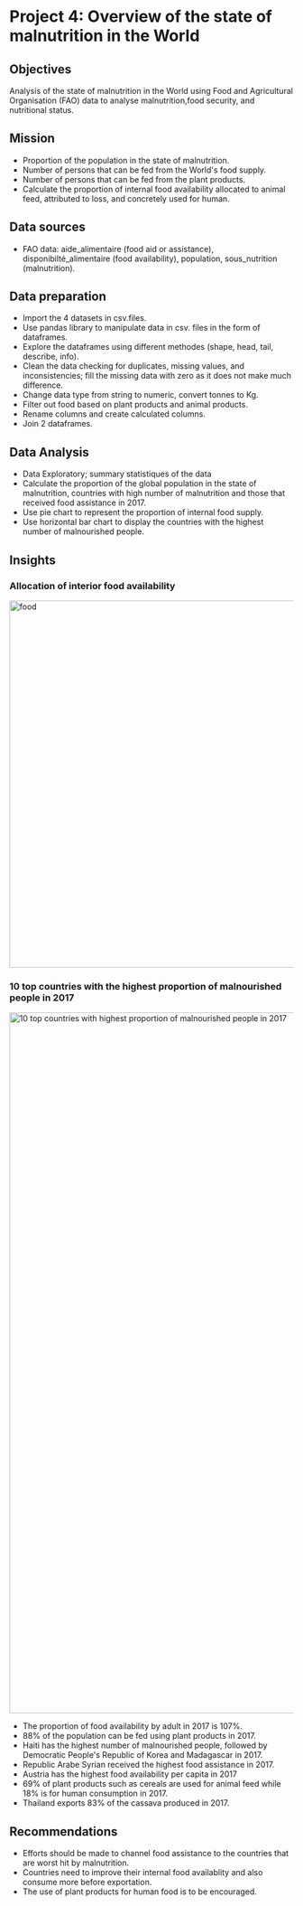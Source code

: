 # Project 4: Overview of the state of malnutrition in the World

## Objectives
Analysis of the state of malnutrition in the World using Food and Agricultural Organisation (FAO) data to analyse malnutrition,food security, and nutritional status.

## Mission
- Proportion of the population in the state of malnutrition.
- Number of persons that can be fed from the World's food supply.
- Number of persons that can be fed from the plant products.
- Calculate the proportion of internal food availability allocated to animal feed, attributed to loss, and concretely used for human.
  
## Data sources
- FAO data: aide_alimentaire (food aid or assistance), disponibilté_alimentaire (food availability), population, sous_nutrition (malnutrition).
  
## Data preparation
- Import the 4 datasets in csv.files.
- Use pandas library to manipulate data in csv. files in the form of dataframes.
- Explore the dataframes using different methodes (shape, head, tail, describe, info).
- Clean the data checking for duplicates, missing values, and inconsistencies; fill the missing data with zero as it does not make much difference.
- Change data type from string to numeric, convert tonnes to Kg.
- Filter out food based on plant products and animal products.
- Rename columns and create calculated columns.
- Join 2 dataframes.
  
## Data Analysis
- Data Exploratory; summary statistiques of the data
- Calculate the proportion of the global population in the state of malnutrition, countries with high number of malnutrition and those that received food assistance in 2017.
- Use pie chart to represent the proportion of internal food supply.
- Use horizontal bar chart to display the countries with the highest number of malnourished people.
  
## Insights
### Allocation of interior food availability 
<img width="650" alt="food" src="https://github.com/user-attachments/assets/98d13005-e5ce-4ee3-8df7-26c015a86850" />

### 10 top countries with the highest proportion of malnourished people in 2017
<img width="1241" alt="10 top countries with highest proportion of malnourished people in 2017" src="https://github.com/user-attachments/assets/d8758c00-d3eb-40d4-99f7-c123333ae789" />

- The proportion of food availability by adult in 2017 is 107%.
- 88% of the population can be fed using plant products in 2017.
- Haiti has the highest number of malnourished people, followed by Democratic People's Republic of Korea and Madagascar in 2017.
- Republic Arabe Syrian received the highest food assistance in 2017.
- Austria has the highest food availability per capita in 2017
- 69% of plant products such as cereals are used for animal feed while 18% is for human consumption in 2017.
- Thailand exports 83% of the cassava produced in 2017.

## Recommendations
- Efforts should be made to channel food assistance to the countries that are worst hit by malnutrition.
- Countries need to improve their internal food availablity and also consume more before exportation.
- The use of plant products for human food is to be encouraged.
